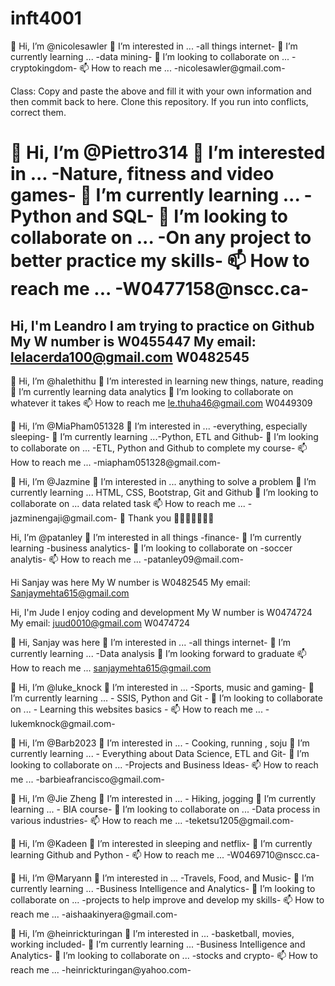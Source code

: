 # inft4001

👋 Hi, I’m @nicolesawler
👀 I’m interested in ... -all things internet-
🌱 I’m currently learning ... -data mining-
💞️ I’m looking to collaborate on ... -cryptokingdom-
📫 How to reach me ... -nicolesawler@gmail.com-

Class: Copy and paste the above and fill it with your own information and then commit back to here. Clone this repository. If you run into conflicts, correct them.

👋 Hi, I’m @Piettro314
👀 I’m interested in ... -Nature, fitness and video games-
🌱 I’m currently learning ... -Python and SQL-
💞️ I’m looking to collaborate on ... -On any project to better practice my skills-
📫 How to reach me ... -W0477158@nscc.ca-
=======
Hi, I'm Leandro
I am trying to practice on Github
My W number is W0455447
My email: lelacerda100@gmail.com
W0482545
----
👋 Hi, I’m @halethithu
👀 I’m interested in learning new things, nature, reading
🌱 I’m currently learning data analytics
💞️ I’m looking to collaborate on whatever it takes
📫 How to reach me le.thuha46@gmail.com
W0449309



👋 Hi, I’m @MiaPham051328
👀 I’m interested in ... -everything, especially sleeping-
🌱 I’m currently learning ...-Python, ETL and Github-
💞️ I’m looking to collaborate on ... -ETL, Python and Github to complete my course-
📫 How to reach me ... -miapham051328@gmail.com-



👋 Hi, I’m @Jazmine 
👀 I’m interested in ... anything to solve a problem
🌱 I’m currently learning ... HTML, CSS, Bootstrap, Git and Github
💞️ I’m looking to collaborate on ... data related task
📫 How to reach me ... -jazminengaji@gmail.com-
💞️ Thank you  💞️💞️💞️💞️💞️💞️💞️


Hi, I’m @patanley
👀 I’m interested in all things -finance-
🌱 I’m currently learning -business analytics-
💞️ I’m looking to collaborate on -soccer analytis-
📫 How to reach me ... -patanley09@mail.com-


Hi Sanjay was here
My W number is W0482545
My email: Sanjaymehta615@gmail.com


Hi, I'm Jude 
I enjoy coding and development
My W number is W0474724
My email: juud0010@gmail.com
W0474724


👋 Hi, Sanjay was here
👀 I’m interested in ... -all things internet-
🌱 I’m currently learning ... -Data analysis
💞️ I’m looking forward to graduate
📫 How to reach me ... sanjaymehta615@gmail.com



👋 Hi, I’m @luke_knock
👀 I’m interested in ... -Sports, music and gaming-
🌱 I’m currently learning ... - SSIS, Python and Git -
💞️ I’m looking to collaborate on ... - Learning this websites basics -
📫 How to reach me ... -lukemknock@gmail.com-

👋 Hi, I’m @Barb2023
👀 I’m interested in ... - Cooking, running , soju
🌱 I’m currently learning ... - Everything about Data Science, ETL and Git-
💞️ I’m looking to collaborate on ... -Projects and Business Ideas-
📫 How to reach me ... -barbieafrancisco@gmail.com-

👋 Hi, I’m @Jie Zheng
👀 I’m interested in ... - Hiking, jogging
🌱 I’m currently learning ... - BIA course-
💞️ I’m looking to collaborate on ... -Data process in various industries-
📫 How to reach me ... -teketsu1205@gmail.com-


👋 Hi, I’m @Kadeen
👀 I’m interested in sleeping and netflix-
🌱 I’m currently learning Github and Python -
📫 How to reach me ... -W0469710@nscc.ca-


👋 Hi, I’m @Maryann
👀 I’m interested in ... -Travels, Food, and Music-
🌱 I’m currently learning ... -Business Intelligence and Analytics-
💞️ I’m looking to collaborate on ... -projects to help improve and develop my skills-
📫 How to reach me ... -aishaakinyera@gmail.com-


👋 Hi, I’m @heinrickturingan
👀 I’m interested in ... -basketball, movies, working included-
🌱 I’m currently learning ... -Business Intelligence and Analytics-
💞️ I’m looking to collaborate on ... -stocks and crypto-
📫 How to reach me ... -heinrickturingan@yahoo.com-